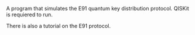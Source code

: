 A program that simulates the E91 quantum key distribution protocol.
QISKit is requiered to run.

There is also a tutorial on the E91 protocol.
